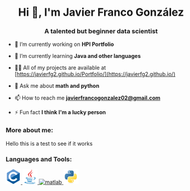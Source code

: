 <h1 align="center">Hi 👋, I'm Javier Franco González</h1>
<h3 align="center">A talented but beginner data scientist</h3>

- 🔭 I’m currently working on **HPI Portfolio**

- 🌱 I’m currently learning **Java and other languages**

- 👨‍💻 All of my projects are available at [https://javierfg2.github.io/Portfolio/](https://javierfg2.github.io/)

- 💬 Ask me about **math and python**

- 📫 How to reach me **javierfrancogonzalez02@gmail.com**

- ⚡ Fun fact **I think I'm a lucky person**

<h3 align="left">More about me:</h3>
<p align="left">
</p>

Hello this is a test to see if it works

<h3 align="left">Languages and Tools:</h3>
<p align="left"> <a href="https://www.cprogramming.com/" target="_blank" rel="noreferrer"> <img src="https://raw.githubusercontent.com/devicons/devicon/master/icons/c/c-original.svg" alt="c" width="40" height="40"/> </a> <a href="https://www.java.com" target="_blank" rel="noreferrer"> <img src="https://raw.githubusercontent.com/devicons/devicon/master/icons/java/java-original.svg" alt="java" width="40" height="40"/> </a> <a href="https://www.mathworks.com/" target="_blank" rel="noreferrer"> <img src="https://upload.wikimedia.org/wikipedia/commons/2/21/Matlab_Logo.png" alt="matlab" width="40" height="40"/> </a> <a href="https://www.python.org" target="_blank" rel="noreferrer"> <img src="https://raw.githubusercontent.com/devicons/devicon/master/icons/python/python-original.svg" alt="python" width="40" height="40"/> </a> </p>

